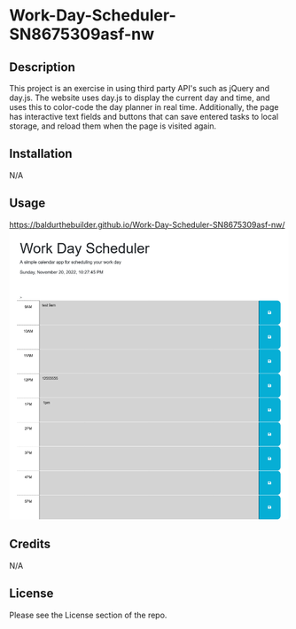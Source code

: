 # Work-Day-Scheduler-SN8675309asf-nw
## Description
This project is an exercise in using third party API's such as jQuery and day.js. The website uses day.js to display the current day and time, and uses this to color-code the day planner in real time. Additionally, the page has interactive text fields and buttons that can save entered tasks to local storage, and reload them when the page is visited again.

## Installation
N/A

## Usage
https://baldurthebuilder.github.io/Work-Day-Scheduler-SN8675309asf-nw/
![alt text](./Assets/Screenshot%202022-11-20%20at%2022-27-42%20Work%20Day%20Scheduler.png)
## Credits
N/A
## License
Please see the License section of the repo.
